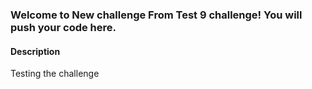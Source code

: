 
### Welcome to New challenge From Test 9 challenge! You will push your code here.

#### Description
Testing the challenge
    